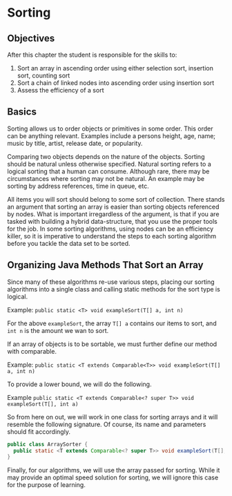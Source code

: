 # Sorting

## Objectives
After this chapter the student is responsible for the skills to:
1. Sort an array in ascending order using either selection sort, insertion sort, counting sort
2. Sort a chain of linked nodes into ascending order using insertion sort
3. Assess the efficiency of a sort

## Basics
Sorting allows us to order objects or primitives in some order. This order can be anything relevant. Examples include a persons height, age, name; music by title, artist, release date, or popularity.

Comparing two objects depends on the nature of the objects. Sorting should be natural unless otherwise specified. Natural sorting refers to a logical sorting that a human can consume. Although rare, there may be circumstances where sorting may not be natural. An example may be sorting by address references, time in queue, etc.

All items you will sort should belong to some sort of collection. There stands an argument that sorting an array is easier than sorting objects referenced by nodes. What is important irregardless of the argument, is that if you are tasked with building a hybrid data-structure, that you use the proper tools for the job. In some sorting algorithms, using nodes can be an efficiency killer, so it is imperative to understand the steps to each sorting algorithm before you tackle the data set to be sorted.

## Organizing Java Methods That Sort an Array
Since many of these algorithms re-use various steps, placing our sorting algorithms into a single class and calling static methods for the sort type is logical.

Example:
`public static <T> void exampleSort(T[] a, int n)`

For the above `exampleSort`, the array `T[] a` contains our items to sort, and `int n` is the amount we wan to sort.

If an array of objects is to be sortable, we must further define our method with comparable.

Example:
`public static <T extends Comparable<T>> void exampleSort(T[] a, int n)`

To provide a lower bound, we will do the following.

Example
`public static <T extends Comparable<? super T>> void exampleSort(T[], int a)`

So from here on out, we will work in one class for sorting arrays and it will resemble the following signature. Of course, its name and parameters should fit accordingly.

```java
public class ArraySorter {
  public static <T extends Comparable<? super T>> void exampleSort(T[], int a){}
}
```

Finally, for our algorithms, we will use the array passed for sorting. While it may provide an optimal speed solution for sorting, we will ignore this case for the purpose of learning.
